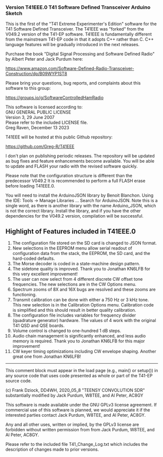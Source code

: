 ### Version T41EEE.0 T41 Software Defined Transceiver Arduino Sketch

This is the first of the "T41 Extreme Experimenter's Edition" software for the 
T41 Software Defined Transceiver.  The T41EEE was "forked" from the V049.2 version
of the T41-EP software.  T41EEE is fundamentally different from the mainstream T41-EP
code in that it adopts C++ rather than C.  C++ language features will be gradually
introduced in the next releases.

Purchase the book "Digital Signal Processing and Software Defined Radio" by
Albert Peter and Jack Purdum here:

<https://www.amazon.com/Software-Defined-Radio-Transceiver-Construction/dp/B09WYP1ST8>

Please bring your questions, bug reports, and complaints about this software to this
group:

<https://groups.io/g/SoftwareControlledHamRadio>

This software is licensed according to:  
GNU GENERAL PUBLIC LICENSE  
Version 3, 29 June 2007  
Please refer to the included LICENSE file.  
Greg Raven, December 13 2023  

T41EEE will be hosted at this public Github repository:

<https://github.com/Greg-R/T41EEE>

I don't plan on publishing periodic releases.  The repository will be updated as bug fixes
and feature enhancements become available.  You will be able to update and FLASH your radio
with the revised software quickly.

Please note that the configuration structure is different than the predecessor V049.2
It is recommended to perform a full FLASH erase before loading T41EEE.0.

You will need to install the ArduinoJSON library by Benoit Blanchon.  Using the IDE:
Tools -> Manage Libraries ...
Search for ArduinoJSON.  Note this is a single word, as there is another library
with the name Arduino_JSON, which is not the correct library.  Install the library,
and if you have the other dependencies for the V049.2 version, compilation will be
successful.

## Highlight of Features included in T41EEE.0

1.  The configuration file stored on the SD card is changed to JSON format.
2.  New selections in the EEPROM menu allow serial readout of configuration data
    from the stack, the EEPROM, the SD card, and the hard-coded defaults.
3.  The Morse decoder is coded in a state-machine design pattern.
4.  The sidetone quality is improved.  Thank you to Jonathan KN6LFB for this very
    excellent improvement!
5.  The user can now select from 4 different discrete CW offset tone frequencies.
    The new selections are in the CW Options menu.
6.  Spectrum zooms of 8X and 16X bugs are resolved and these zooms are functioning.
7.  Transmit calibration can be done with either a 750 Hz or 3 kHz tone.  This new
    selection is in the Calibration Options menu.  Calibration code is simplified
    and this should result in better quality calibration.
8.  The configuration file includes variables for frequency divider (quadrature
    generator) hardware.  The values of 4 work with the original T41 QSD and QSE
    boards.
9.  Volume control is changed to one-hundred 1 dB steps.
10. Audio chain management is significantly enhanced, and less audio memory is required.
    Thank you to Jonathan KN6LFB for this major improvement!
11. CW keyer timing optimizations including CW envelope shaping.  Another great one from
    Jonathan KN6LFB!


*********************************************************************************************

  This comment block must appear in the load page (e.g., main() or setup()) in any source code
  that uses code presented as whole or part of the T41-EP source code.

  (c) Frank Dziock, DD4WH, 2020_05_8
  "TEENSY CONVOLUTION SDR" substantially modified by Jack Purdum, W8TEE, and Al Peter, AC8GY

  This software is made available under the GNU GPLv3 license agreement. If commercial use of this
  software is planned, we would appreciate it if the interested parties contact Jack Purdum, W8TEE, 
  and Al Peter, AC8GY.

  Any and all other uses, written or implied, by the GPLv3 license are forbidden without written 
  permission from from Jack Purdum, W8TEE, and Al Peter, AC8GY.

Please refer to the included file T41_Change_Log.txt which includes the description of changes made
to prior versions.